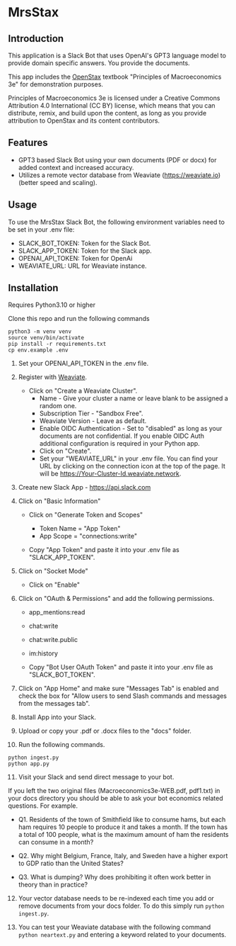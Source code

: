 # MrsStax

## Introduction
This application is a Slack Bot that uses OpenAI's GPT3 language model to provide domain specific answers.  You provide the documents. 

This app includes the [OpenStax](https://openstax.org) textbook "Principles of Macroeconomics 3e" for demonstration purposes.

Principles of Macroeconomics 3e is licensed under a Creative Commons Attribution 4.0 International (CC BY) license, which means that you can distribute, remix, and build upon the content, as long as you provide attribution to OpenStax and its content contributors.  

## Features
- GPT3 based Slack Bot using your own documents (PDF or docx) for added context and increased accuracy. 
- Utilizes a remote vector database from Weaviate (https://weaviate.io) (better speed and scaling). 

## Usage
To use the MrsStax Slack Bot, the following environment variables need to be set in your .env file:
- SLACK_BOT_TOKEN: Token for the Slack Bot.
- SLACK_APP_TOKEN: Token for the Slack app.
- OPENAI_API_TOKEN: Token for OpenAi
- WEAVIATE_URL: URL for Weaviate instance. 

## Installation
Requires Python3.10 or higher

Clone this repo and run the following commands 

```
python3 -m venv venv
source venv/bin/activate
pip install -r requirements.txt
cp env.example .env
```

1. Set your OPENAI_API_TOKEN in the .env file.

2. Register with [Weaviate](https://auth.wcs.api.weaviate.io/auth/realms/SeMI/protocol/openid-connect/registrations?client_id=wcs&response_type=code&redirect_uri=https://console.weaviate.io/registration-login). 
   - Click on "Create a Weaviate Cluster". 
     - Name - Give your cluster a name or leave blank to be assigned a random one. 
     - Subscription Tier - "Sandbox Free". 
     - Weaviate Version - Leave as default. 
     - Enable OIDC Authentication - Set to "disabled" as long as your documents are not confidential.  If you enable OIDC Auth additional configuration is required in your Python app.   
     - Click on "Create".
     - Set your "WEAVIATE_URL" in your .env file.  You can find your URL by clicking on the connection icon at the top of the page. It will be https://Your-Cluster-Id.weaviate.network.

3. Create new Slack App - https://api.slack.com

4. Click on "Basic Information"
   - Click on "Generate Token and Scopes"
     - Token Name = "App Token"
     - App Scope = "connections:write"

   - Copy "App Token" and paste it into your .env file as "SLACK_APP_TOKEN". 

5. Click on "Socket Mode"
   - Click on "Enable"

6. Click on "OAuth & Permissions" and add the following permissions. 
   - app_mentions:read
   - chat:write
   - chat:write.public
   - im:history

   - Copy "Bot User OAuth Token" and paste it into your .env file as "SLACK_BOT_TOKEN". 

7. Click on "App Home" and make sure "Messages Tab" is enabled and check the box for "Allow users to send Slash commands and messages from the messages tab". 

8. Install App into your Slack. 

9. Upload or copy your .pdf or .docx files to the "docs" folder. 

10. Run the following commands.
 
   ```
   python ingest.py
   python app.py
   ```

11. Visit your Slack and send direct message to your bot. 

If you left the two original files (Macroeconomics3e-WEB.pdf, pdf1.txt) in your docs directory you should be able to ask your bot economics related questions. 
For example. 

  - Q1. Residents of the town of Smithfield like to consume hams, but each ham requires 10 people to produce it and takes a month. If the town has a total of 100 people, what is the maximum amount of ham the residents can consume in a month?

  - Q2. Why might Belgium, France, Italy, and Sweden have a higher export to GDP ratio than the United States? 

  - Q3. What is dumping? Why does prohibiting it often work better in theory than in practice?

12. Your vector database needs to be re-indexed each time you add or remove documents from your docs folder. To do this simply run 
```python ingest.py```. 

13. You can test your Weaviate database with the following command 
    ```python neartext.py``` 
    and entering a keyword related to your documents.  
